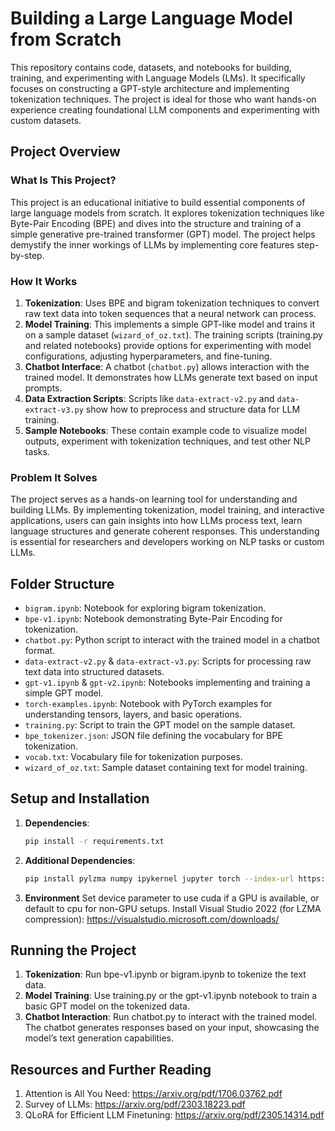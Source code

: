 # Building a Large Language Model from Scratch

This repository contains code, datasets, and notebooks for building, training, and experimenting with Language Models (LMs). It specifically focuses on constructing a GPT-style architecture and implementing tokenization techniques. The project is ideal for those who want hands-on experience creating foundational LLM components and experimenting with custom datasets.

## Project Overview

### What Is This Project?

This project is an educational initiative to build essential components of large language models from scratch. It explores tokenization techniques like Byte-Pair Encoding (BPE) and dives into the structure and training of a simple generative pre-trained transformer (GPT) model. The project helps demystify the inner workings of LLMs by implementing core features step-by-step.

### How It Works

1. **Tokenization**: Uses BPE and bigram tokenization techniques to convert raw text data into token sequences that a neural network can process.
2. **Model Training**: This implements a simple GPT-like model and trains it on a sample dataset (`wizard_of_oz.txt`). The training scripts (training.py and related notebooks) provide options for experimenting with model configurations, adjusting hyperparameters, and fine-tuning.
3. **Chatbot Interface**: A chatbot (`chatbot.py`) allows interaction with the trained model. It demonstrates how LLMs generate text based on input prompts.
4. **Data Extraction Scripts**: Scripts like `data-extract-v2.py` and `data-extract-v3.py` show how to preprocess and structure data for LLM training.
5. **Sample Notebooks**: These contain example code to visualize model outputs, experiment with tokenization techniques, and test other NLP tasks.

### Problem It Solves

The project serves as a hands-on learning tool for understanding and building LLMs. By implementing tokenization, model training, and interactive applications, users can gain insights into how LLMs process text, learn language structures and generate coherent responses. This understanding is essential for researchers and developers working on NLP tasks or custom LLMs.

## Folder Structure

- `bigram.ipynb`: Notebook for exploring bigram tokenization.
- `bpe-v1.ipynb`: Notebook demonstrating Byte-Pair Encoding for tokenization.
- `chatbot.py`: Python script to interact with the trained model in a chatbot format.
- `data-extract-v2.py` & `data-extract-v3.py`: Scripts for processing raw text data into structured datasets.
- `gpt-v1.ipynb` & `gpt-v2.ipynb`: Notebooks implementing and training a simple GPT model.
- `torch-examples.ipynb`: Notebook with PyTorch examples for understanding tensors, layers, and basic operations.
- `training.py`: Script to train the GPT model on the sample dataset.
- `bpe_tokenizer.json`: JSON file defining the vocabulary for BPE tokenization.
- `vocab.txt`: Vocabulary file for tokenization purposes.
- `wizard_of_oz.txt`: Sample dataset containing text for model training.

## Setup and Installation

1. **Dependencies**:
   ```bash
   pip install -r requirements.txt
2. **Additional Dependencies**:
   ```bash
   pip install pylzma numpy ipykernel jupyter torch --index-url https://download.pytorch.org/whl/cu118
3. **Environment**
   Set device parameter to use cuda if a GPU is available, or default to cpu for non-GPU setups.
   Install Visual Studio 2022 (for LZMA compression): https://visualstudio.microsoft.com/downloads/

## Running the Project
1. **Tokenization**:
    Run bpe-v1.ipynb or bigram.ipynb to tokenize the text data.
2. **Model Training**:
    Use training.py or the gpt-v1.ipynb notebook to train a basic GPT model on the tokenized data.
3. **Chatbot Interaction**:
   Run chatbot.py to interact with the trained model. The chatbot generates responses based on your input, showcasing the model’s text generation capabilities.

## Resources and Further Reading
1. Attention is All You Need: https://arxiv.org/pdf/1706.03762.pdf
2. Survey of LLMs: https://arxiv.org/pdf/2303.18223.pdf
3. QLoRA for Efficient LLM Finetuning: https://arxiv.org/pdf/2305.14314.pdf



